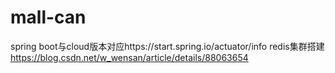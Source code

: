 # mall-can
spring boot与cloud版本对应https://start.spring.io/actuator/info
redis集群搭建 https://blog.csdn.net/w_wensan/article/details/88063654
